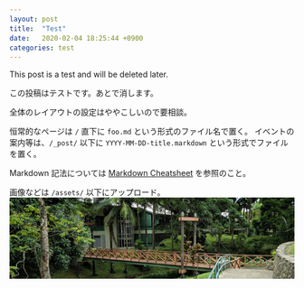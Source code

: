 ```yaml
---
layout: post
title:  "Test"
date:   2020-02-04 18:25:44 +0900
categories: test
---
```

This post is a test and will be deleted later.

この投稿はテストです。あとで消します。

全体のレイアウトの設定はややこしいので要相談。

恒常的なページは `/` 直下に `foo.md` という形式のファイル名で置く。
イベントの案内等は、`/_post/` 以下に `YYYY-MM-DD-title.markdown` という形式でファイルを置く。

Markdown 記法については [Markdown Cheatsheet](https://github.com/adam-p/markdown-here/wiki/Markdown-Cheatsheet) を参照のこと。

画像などは `/assets/` 以下にアップロード。
![ヘッダ画像](/assets/header.jpg)
